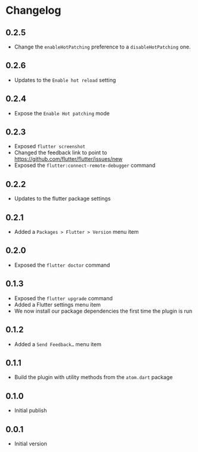 # Changelog

## 0.2.5
- Change the `enableHotPatching` preference to a `disableHotPatching` one.

## 0.2.6
- Updates to the `Enable hot reload` setting

## 0.2.4
- Expose the `Enable Hot patching` mode

## 0.2.3
- Exposed `flutter screenshot`
- Changed the feedback link to point to https://github.com/flutter/flutter/issues/new
- Exposed the `flutter:connect-remote-debugger` command

## 0.2.2
- Updates to the flutter package settings

## 0.2.1
- Added a `Packages > Flutter > Version` menu item

## 0.2.0
- Exposed the `flutter doctor` command

## 0.1.3
- Exposed the `flutter upgrade` command
- Added a Flutter settings menu item
- We now install our package dependencies the first time the plugin is run

## 0.1.2
- Added a `Send Feedback…` menu item

## 0.1.1
- Build the plugin with utility methods from the `atom.dart` package

## 0.1.0
- Initial publish

## 0.0.1
- Initial version
